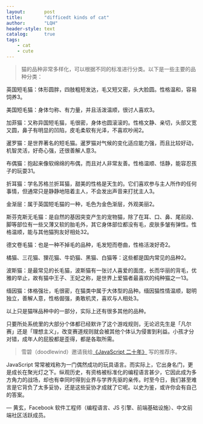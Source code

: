 ```yaml
---
layout:       post
title:        "difficedt kinds of cat"
author:       "LQH"
header-style: text
catalog:      true
tags:
    - cat
    - cute
---
```


>猫的品种非常多样化，可以根据不同的标准进行分类。以下是一些主要的品种分类：

英国短毛猫：体形圆胖，四肢粗短发达，毛又短又密，头大脸圆。性格温和，容易饲养3。

美国短毛猫：身体匀称、有力量，并且活泼温顺，很讨人喜欢3。

加菲猫：又称异国短毛猫，毛很密，身体也圆滚滚的。性格文静、亲切，头部又宽又圆，鼻子有明显的凹陷，皮毛柔软有光泽，不喜欢吵闹2。

暹罗猫：是世界著名的短毛猫。暹罗猫对气候的变化适应能力强，而且比较好动，机智灵活，好奇心强，还很善解人意3。

布偶猫：抱起来像软绵绵的布偶，而且对人非常友善。性格温顺、恬静，能容忍孩子的玩耍31。

折耳猫：学名苏格兰折耳猫，甜美的性格是天生的。它们喜欢参与主人所作的任何事情，但通常只是静静地陪着主人，不会发出声音来打扰主人3。

金渐层：属于英国短毛猫的一种，毛色为金色渐层，外观美丽2。

斯芬克斯无毛猫：是自然的基因突变产生的宠物猫，除了在耳、口、鼻、尾前段、脚等部位有一些又薄又软的胎毛外，其它身体部位都没有毛，皮肤多皱有弹性。性格温顺，能与其他猫狗友好相处32。

德文卷毛猫：也是一种不掉毛的品种，毛发短而卷曲，性格活泼好奇2。

橘猫、三花猫、狸花猫、牛奶猫、黑猫、白猫等：这些都是国内常见的品种2。

波斯猫：是最常见的长毛猫，波斯猫有一张讨人喜爱的面庞，长而华丽的背毛，优雅的举止，故有猫中王子、王妃之称，是世界上爱猫者最喜欢的纯种猫之一13。

缅因猫：体格强壮，毛很密，在猫类中属于大体型的品种。缅因猫性情温顺，聪明独立，善解人意，性格倔强，勇敢机灵，喜欢与人相处3。

以上只是猫咪品种中的一部分，实际上还有很多其他的品种。

只要所处系统里的大部分个体都已经默许了这个游戏规则，无论迟先生是「凡尔赛」还是「理想主义」，改变赛道规则就会被其他个体认为侵害到利益。小孩才分对错，成年人的屁股都是歪得，都是各取所需。

> 雪碧（doodlewind）邀请我给[《JavaScript 二十年》](https://zhuanlan.zhihu.com/p/373065151) 写的推荐序。

JavaScript 常常被戏称为一门偶然成功的玩具语言。而实际上，它出身名门，更是成长在聚光灯之下。纵观历史，有资格被标准化的编程语言甚少，它因此成为多方角力的战场，却也有幸同时得到业界与学界先驱的亲传。时至今日，我们甚至难言是它背负了太多妥协，还是这些妥协才成就了它呢。以史为鉴，或许你会有自己的答案。

— 黄玄，Facebook 软件工程师（编程语言、JS 引擎、前端基础设施）、中文前端社区活跃成员。
